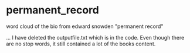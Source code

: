 # permanent_record
word cloud of the bio from edward snowden "permanent record"

... I have deleted the outputfile.txt which is in the code. Even though there are no stop words, it still contained a lot of the books content.
